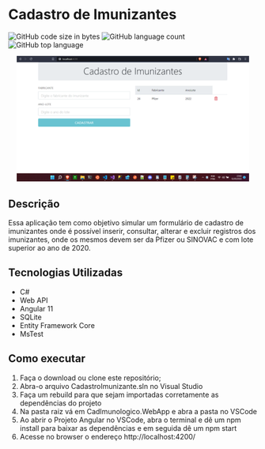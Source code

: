 # Cadastro de Imunizantes
![GitHub code size in bytes](https://img.shields.io/github/repo-size/lucassilva996/CadastroImunizante)
![GitHub language count](https://img.shields.io/github/languages/count/lucassilva996/CadastroImunizante)
![GitHub top language](https://img.shields.io/github/languages/top/lucassilva996/CadastroImunizante)

<p align="center">
  <img width="470" src="assets/cad_imunizantes.png">
</p>

## Descrição
Essa aplicação tem como objetivo simular um formulário de cadastro de imunizantes onde é possível inserir, consultar, alterar e excluir registros dos imunizantes, onde os mesmos devem ser da Pfizer ou SINOVAC e com lote superior ao ano de 2020.

## Tecnologias Utilizadas
* C#
* Web API
* Angular 11
* SQLite
* Entity Framework Core
* MsTest


## Como executar
1. Faça o download ou clone este repositório;
2. Abra-o arquivo CadastroImunizante.sln no Visual Studio
3. Faça um rebuild para que sejam importadas corretamente as dependências do projeto
4. Na pasta raiz vá em CadImunologico.WebApp e abra a pasta no VSCode
5. Ao abrir o Projeto Angular no VSCode, abra o terminal e dê um npm install para baixar as dependências e em seguida dê um npm start
6. Acesse no browser o endereço http://localhost:4200/
